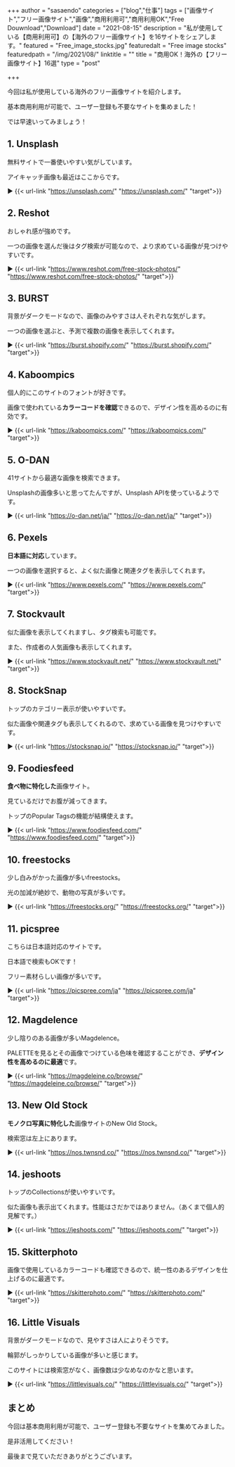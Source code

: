 +++
author = "sasaendo"
categories = ["blog","仕事"]
tags = ["画像サイト","フリー画像サイト","画像","商用利用可","商用利用OK","Free Douwnload","Download"]
date = "2021-08-15"
description = "私が使用している【商用利用可】の【海外のフリー画像サイト】を16サイトをシェアします。"
featured = "Free_image_stocks.jpg"
featuredalt = "Free image stocks"
featuredpath = "/img/2021/08/"
linktitle = ""
title = "商用OK！海外の【フリー画像サイト】16選"
type = "post"

+++

今回は私が使用している海外のフリー画像サイトを紹介します。

基本商用利用が可能で、ユーザー登録も不要なサイトを集めました！

では早速いってみましょう！

## 1. Unsplash

無料サイトで一番使いやすい気がしています。

アイキャッチ画像も最近はここからです。

▶ {{< url-link "https://unsplash.com/" "https://unsplash.com/" "target">}}


## 2. Reshot

おしゃれ感が強めです。

一つの画像を選んだ後はタグ検索が可能なので、より求めている画像が見つけやすいです。

▶ {{< url-link "https://www.reshot.com/free-stock-photos/" "https://www.reshot.com/free-stock-photos/" "target">}}


## 3. BURST

背景がダークモードなので、画像のみやすさは人それぞれな気がします。

一つの画像を選ぶと、予測で複数の画像を表示してくれます。

▶ {{< url-link "https://burst.shopify.com/" "https://burst.shopify.com/" "target">}}


## 4. Kaboompics

個人的にこのサイトのフォントが好きです。

画像で使われている**カラーコードを確認**できるので、デザイン性を高めるのに有効です。

▶ {{< url-link "https://kaboompics.com/" "https://kaboompics.com/" "target">}}


## 5. O-DAN

41サイトから最適な画像を検索できます。

Unsplashの画像多いと思ってたんですが、Unsplash APIを使っているようです。

▶ {{< url-link "https://o-dan.net/ja/" "https://o-dan.net/ja/" "target">}}


## 6. Pexels

**日本語に対応**しています。

一つの画像を選択すると、よく似た画像と関連タグを表示してくれます。

▶ {{< url-link "https://www.pexels.com/" "https://www.pexels.com/" "target">}}


## 7. Stockvault

似た画像を表示してくれますし、タグ検索も可能です。

また、作成者の人気画像も表示してくれます。

▶ {{< url-link "https://www.stockvault.net/" "https://www.stockvault.net/" "target">}}


## 8. StockSnap

トップのカテゴリー表示が使いやすいです。

似た画像や関連タグも表示してくれるので、求めている画像を見つけやすいです。

▶ {{< url-link "https://stocksnap.io/" "https://stocksnap.io/" "target">}}


## 9. Foodiesfeed

**食べ物に特化した**画像サイト。

見ているだけでお腹が減ってきます。

トップのPopular Tagsの機能が結構使えます。

▶ {{< url-link "https://www.foodiesfeed.com/" "https://www.foodiesfeed.com/" "target">}}


## 10. freestocks

少し白みがかった画像が多いfreestocks。

光の加減が絶妙で、動物の写真が多いです。

▶ {{< url-link "https://freestocks.org/" "https://freestocks.org/" "target">}}


## 11. picspree

こちらは日本語対応のサイトです。

日本語で検索もOKです！

フリー素材らしい画像が多いです。

▶ {{< url-link "https://picspree.com/ja" "https://picspree.com/ja" "target">}}


## 12. Magdelence

少し陰りのある画像が多いMagdelence。

PALETTEを見るとその画像でつけている色味を確認することができ、**デザイン性を高めるのに最適**です。

▶ {{< url-link "https://magdeleine.co/browse/" "https://magdeleine.co/browse/" "target">}}


## 13. New Old Stock

**モノクロ写真に特化した**画像サイトのNew Old Stock。

検索窓は左上にあります。

▶ {{< url-link "https://nos.twnsnd.co/" "https://nos.twnsnd.co/" "target">}}


## 14. jeshoots

トップのCollectionsが使いやすいです。

似た画像も表示出てくれます。性能はさだかではありません。（あくまで個人的見解です。）

▶ {{< url-link "https://jeshoots.com/" "https://jeshoots.com/" "target">}}


## 15. Skitterphoto

画像で使用しているカラーコードも確認できるので、統一性のあるデザインを仕上げるのに最適です。

▶ {{< url-link "https://skitterphoto.com/" "https://skitterphoto.com/" "target">}}


## 16. Little Visuals

背景がダークモードなので、見やすさは人によりそうです。

輪郭がしっかりしている画像が多いと感じます。

このサイトには検索窓がなく、画像数は少なめなのかなと思います。

▶ {{< url-link "https://littlevisuals.co/" "https://littlevisuals.co/" "target">}}

## まとめ

今回は基本商用利用が可能で、ユーザー登録も不要なサイトを集めてみました。

是非活用してください！

最後まで見ていただきありがとうございます。